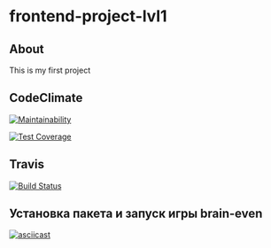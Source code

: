 # frontend-project-lvl1


## About

This is my first project

## CodeClimate

[![Maintainability](https://api.codeclimate.com/v1/badges/a99a88d28ad37a79dbf6/maintainability)](https://codeclimate.com/github/codeclimate/codeclimate/maintainability)

[![Test Coverage](https://api.codeclimate.com/v1/badges/a99a88d28ad37a79dbf6/test_coverage)](https://codeclimate.com/github/codeclimate/codeclimate/test_coverage)

## Travis

[![Build Status](https://travis-ci.org/kazakova-liza/frontend-project-lvl1.svg?branch=master)](https://travis-ci.org/kazakova-liza/frontend-project-lvl1)

## Установка пакета и запуск игры brain-even

[![asciicast](https://asciinema.org/a/wFxOh9G0waheWp7FY3E2uYt5V.svg)](https://asciinema.org/a/wFxOh9G0waheWp7FY3E2uYt5V)

